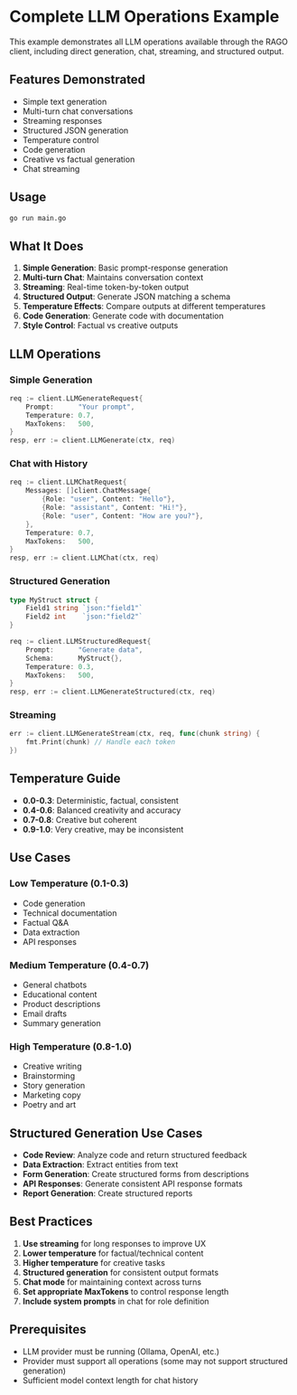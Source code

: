 # Complete LLM Operations Example

This example demonstrates all LLM operations available through the RAGO client, including direct generation, chat, streaming, and structured output.

## Features Demonstrated

- Simple text generation
- Multi-turn chat conversations
- Streaming responses
- Structured JSON generation
- Temperature control
- Code generation
- Creative vs factual generation
- Chat streaming

## Usage

```bash
go run main.go
```

## What It Does

1. **Simple Generation**: Basic prompt-response generation
2. **Multi-turn Chat**: Maintains conversation context
3. **Streaming**: Real-time token-by-token output
4. **Structured Output**: Generate JSON matching a schema
5. **Temperature Effects**: Compare outputs at different temperatures
6. **Code Generation**: Generate code with documentation
7. **Style Control**: Factual vs creative outputs

## LLM Operations

### Simple Generation
```go
req := client.LLMGenerateRequest{
    Prompt:      "Your prompt",
    Temperature: 0.7,
    MaxTokens:   500,
}
resp, err := client.LLMGenerate(ctx, req)
```

### Chat with History
```go
req := client.LLMChatRequest{
    Messages: []client.ChatMessage{
        {Role: "user", Content: "Hello"},
        {Role: "assistant", Content: "Hi!"},
        {Role: "user", Content: "How are you?"},
    },
    Temperature: 0.7,
    MaxTokens:   500,
}
resp, err := client.LLMChat(ctx, req)
```

### Structured Generation
```go
type MyStruct struct {
    Field1 string `json:"field1"`
    Field2 int    `json:"field2"`
}

req := client.LLMStructuredRequest{
    Prompt:      "Generate data",
    Schema:      MyStruct{},
    Temperature: 0.3,
    MaxTokens:   500,
}
resp, err := client.LLMGenerateStructured(ctx, req)
```

### Streaming
```go
err := client.LLMGenerateStream(ctx, req, func(chunk string) {
    fmt.Print(chunk) // Handle each token
})
```

## Temperature Guide

- **0.0-0.3**: Deterministic, factual, consistent
- **0.4-0.6**: Balanced creativity and accuracy
- **0.7-0.8**: Creative but coherent
- **0.9-1.0**: Very creative, may be inconsistent

## Use Cases

### Low Temperature (0.1-0.3)
- Code generation
- Technical documentation
- Factual Q&A
- Data extraction
- API responses

### Medium Temperature (0.4-0.7)
- General chatbots
- Educational content
- Product descriptions
- Email drafts
- Summary generation

### High Temperature (0.8-1.0)
- Creative writing
- Brainstorming
- Story generation
- Marketing copy
- Poetry and art

## Structured Generation Use Cases

- **Code Review**: Analyze code and return structured feedback
- **Data Extraction**: Extract entities from text
- **Form Generation**: Create structured forms from descriptions
- **API Responses**: Generate consistent API response formats
- **Report Generation**: Create structured reports

## Best Practices

1. **Use streaming** for long responses to improve UX
2. **Lower temperature** for factual/technical content
3. **Higher temperature** for creative tasks
4. **Structured generation** for consistent output formats
5. **Chat mode** for maintaining context across turns
6. **Set appropriate MaxTokens** to control response length
7. **Include system prompts** in chat for role definition

## Prerequisites

- LLM provider must be running (Ollama, OpenAI, etc.)
- Provider must support all operations (some may not support structured generation)
- Sufficient model context length for chat history